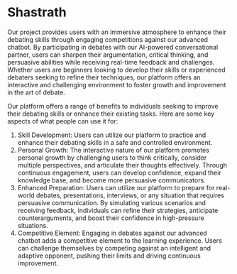 # Shastrath
Our project provides users with an immersive atmosphere to enhance their debating skills through engaging competitions against our advanced chatbot. By participating in debates with our AI-powered conversational partner, users can sharpen their argumentation, critical thinking, and persuasive abilities while receiving real-time feedback and challenges. Whether users are beginners looking to develop their skills or experienced debaters seeking to refine their techniques, our platform offers an interactive and challenging environment to foster growth and improvement in the art of debate.

Our platform offers a range of benefits to individuals seeking to improve their debating skills or enhance their existing tasks. Here are some key aspects of what people can use it for:

1) Skill Development: Users can utilize our platform to practice and enhance their debating skills in a safe and controlled environment.
2) Personal Growth: The interactive nature of our platform promotes personal growth by challenging users to think critically, consider multiple perspectives, and articulate their thoughts effectively. Through continuous engagement, users can develop confidence, expand their knowledge base, and become more persuasive communicators.
3) Enhanced Preparation: Users can utilize our platform to prepare for real-world debates, presentations, interviews, or any situation that requires persuasive communication. By simulating various scenarios and receiving feedback, individuals can refine their strategies, anticipate counterarguments, and boost their confidence in high-pressure situations.
4) Competitive Element: Engaging in debates against our advanced chatbot adds a competitive element to the learning experience. Users can challenge themselves by competing against an intelligent and adaptive opponent, pushing their limits and driving continuous improvement.
